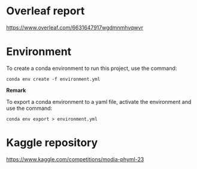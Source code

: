 # Overleaf report

https://www.overleaf.com/6631647917wgdmnmhvqwvr

# Environment

To create a conda environment to run this project, use the command: 
```
conda env create -f environment.yml
```

**Remark**

To export a conda environment to a yaml file, activate the environment and use the command:
```
conda env export > environment.yml
```

# Kaggle repository

https://www.kaggle.com/competitions/modia-phyml-23